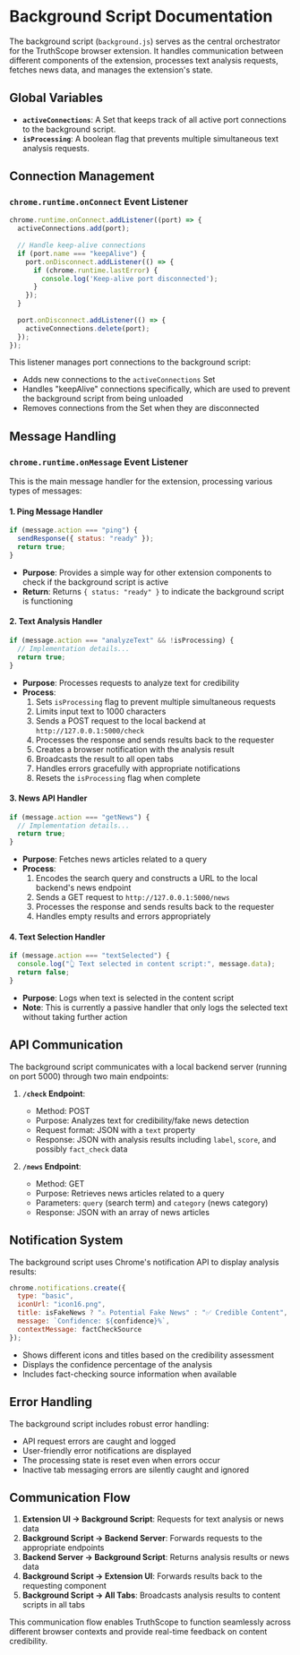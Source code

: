 # Background Script Documentation

The background script (`background.js`) serves as the central orchestrator for the TruthScope browser extension. It handles communication between different components of the extension, processes text analysis requests, fetches news data, and manages the extension's state.

## Global Variables

- **`activeConnections`**: A Set that keeps track of all active port connections to the background script.
- **`isProcessing`**: A boolean flag that prevents multiple simultaneous text analysis requests.

## Connection Management

### `chrome.runtime.onConnect` Event Listener

```javascript
chrome.runtime.onConnect.addListener((port) => {
  activeConnections.add(port);
  
  // Handle keep-alive connections
  if (port.name === "keepAlive") {
    port.onDisconnect.addListener(() => {
      if (chrome.runtime.lastError) {
        console.log('Keep-alive port disconnected');
      }
    });
  }
  
  port.onDisconnect.addListener(() => {
    activeConnections.delete(port);
  });
});
```

This listener manages port connections to the background script:

- Adds new connections to the `activeConnections` Set
- Handles "keepAlive" connections specifically, which are used to prevent the background script from being unloaded
- Removes connections from the Set when they are disconnected

## Message Handling

### `chrome.runtime.onMessage` Event Listener

This is the main message handler for the extension, processing various types of messages:

#### 1. Ping Message Handler

```javascript
if (message.action === "ping") {
  sendResponse({ status: "ready" });
  return true;
}
```

- **Purpose**: Provides a simple way for other extension components to check if the background script is active
- **Return**: Returns `{ status: "ready" }` to indicate the background script is functioning

#### 2. Text Analysis Handler

```javascript
if (message.action === "analyzeText" && !isProcessing) {
  // Implementation details...
  return true;
}
```

- **Purpose**: Processes requests to analyze text for credibility
- **Process**:
  1. Sets `isProcessing` flag to prevent multiple simultaneous requests
  2. Limits input text to 1000 characters
  3. Sends a POST request to the local backend at `http://127.0.0.1:5000/check`
  4. Processes the response and sends results back to the requester
  5. Creates a browser notification with the analysis result
  6. Broadcasts the result to all open tabs
  7. Handles errors gracefully with appropriate notifications
  8. Resets the `isProcessing` flag when complete

#### 3. News API Handler

```javascript
if (message.action === "getNews") {
  // Implementation details...
  return true;
}
```

- **Purpose**: Fetches news articles related to a query
- **Process**:
  1. Encodes the search query and constructs a URL to the local backend's news endpoint
  2. Sends a GET request to `http://127.0.0.1:5000/news`
  3. Processes the response and sends results back to the requester
  4. Handles empty results and errors appropriately

#### 4. Text Selection Handler

```javascript
if (message.action === "textSelected") {
  console.log("👆 Text selected in content script:", message.data);
  return false;
}
```

- **Purpose**: Logs when text is selected in the content script
- **Note**: This is currently a passive handler that only logs the selected text without taking further action

## API Communication

The background script communicates with a local backend server (running on port 5000) through two main endpoints:

1. **`/check` Endpoint**:
   - Method: POST
   - Purpose: Analyzes text for credibility/fake news detection
   - Request format: JSON with a `text` property
   - Response: JSON with analysis results including `label`, `score`, and possibly `fact_check` data

2. **`/news` Endpoint**:
   - Method: GET
   - Purpose: Retrieves news articles related to a query
   - Parameters: `query` (search term) and `category` (news category)
   - Response: JSON with an array of news articles

## Notification System

The background script uses Chrome's notification API to display analysis results:

```javascript
chrome.notifications.create({
  type: "basic",
  iconUrl: "icon16.png",
  title: isFakeNews ? "⚠️ Potential Fake News" : "✅ Credible Content",
  message: `Confidence: ${confidence}%`,
  contextMessage: factCheckSource
});
```

- Shows different icons and titles based on the credibility assessment
- Displays the confidence percentage of the analysis
- Includes fact-checking source information when available

## Error Handling

The background script includes robust error handling:

- API request errors are caught and logged
- User-friendly error notifications are displayed
- The processing state is reset even when errors occur
- Inactive tab messaging errors are silently caught and ignored

## Communication Flow

1. **Extension UI → Background Script**: Requests for text analysis or news data
2. **Background Script → Backend Server**: Forwards requests to the appropriate endpoints
3. **Backend Server → Background Script**: Returns analysis results or news data
4. **Background Script → Extension UI**: Forwards results back to the requesting component
5. **Background Script → All Tabs**: Broadcasts analysis results to content scripts in all tabs

This communication flow enables TruthScope to function seamlessly across different browser contexts and provide real-time feedback on content credibility.